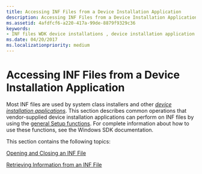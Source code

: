 ```yaml
---
title: Accessing INF Files from a Device Installation Application
description: Accessing INF Files from a Device Installation Application
ms.assetid: 4afdfcf6-a220-417a-99de-8879f9329c36
keywords:
- INF files WDK device installations , device installation application operations
ms.date: 04/20/2017
ms.localizationpriority: medium
---
```


# Accessing INF Files from a Device Installation Application





Most INF files are used by system class installers and other [*device installation applications*](https://msdn.microsoft.com/library/windows/hardware/ff556277#wdkgloss-device-installation-application). This section describes common operations that vendor-supplied device installation applications can perform on INF files by using the [general Setup functions](https://msdn.microsoft.com/library/windows/hardware/ff544985). For complete information about how to use these functions, see the Windows SDK documentation.

This section contains the following topics:

[Opening and Closing an INF File](opening-and-closing-an-inf-file.md)

[Retrieving Information from an INF File](retrieving-information-from-an-inf-file.md)

 

 






